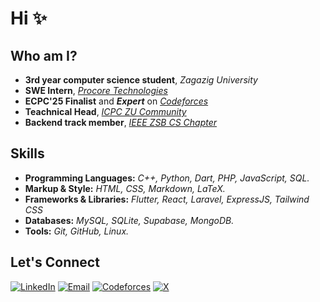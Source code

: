# Hi ✨
## **Who am I?**
- **3rd year computer science student**, *Zagazig University*
- **SWE Intern**, [*Procore Technologies*](https://www.procore.com/en-ae)
- **ECPC'25 Finalist** and ***Expert*** on [*Codeforces*](https://codeforces.com/profile/r6mez)
- **Teachnical Head**, [*ICPC ZU Community*](icpczagazig.com)
- **Backend track member**, [*IEEE ZSB CS Chapter*](https://ieee-zsb.org/)

## Skills  

- **Programming Languages:** *C++, Python, Dart, PHP, JavaScript, SQL.*
- **Markup & Style:** *HTML, CSS, Markdown, LaTeX.*
- **Frameworks & Libraries:** *Flutter, React, Laravel, ExpressJS, Tailwind CSS*
- **Databases:** *MySQL, SQLite, Supabase, MongoDB.*
- **Tools:** *Git, GitHub, Linux.*  

## Let's Connect

[![LinkedIn](https://img.shields.io/badge/LinkedIn-%230077B5.svg?style=for-the-badge&logo=linkedin&logoColor=white)](https://www.linkedin.com/in/r6mez/)  [![Email](https://img.shields.io/badge/Email-%23D14836.svg?style=for-the-badge&logo=gmail&logoColor=white)](mailto:iramezdev@gmail.com)   [![Codeforces](https://img.shields.io/badge/Codeforces-%231F8ACB.svg?style=for-the-badge&logo=codeforces&logoColor=white)](https://codeforces.com/profile/r6mez)   [![X](https://img.shields.io/badge/X-%2312100E.svg?style=for-the-badge&logo=x&logoColor=white)](https://x.com/R6mezMedhat)
